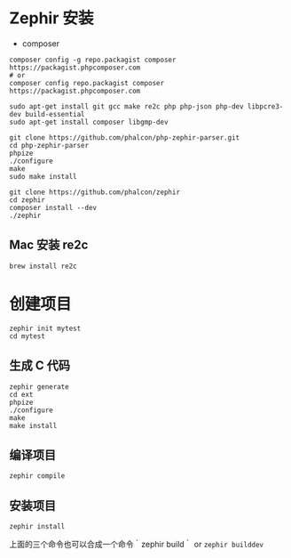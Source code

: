 # Zephir 安装

* composer

```shell
composer config -g repo.packagist composer https://packagist.phpcomposer.com
# or
composer config repo.packagist composer https://packagist.phpcomposer.com
```

```shell
sudo apt-get install git gcc make re2c php php-json php-dev libpcre3-dev build-essential
sudo apt-get install composer libgmp-dev

git clone https://github.com/phalcon/php-zephir-parser.git
cd php-zephir-parser
phpize
./configure
make
sudo make install

git clone https://github.com/phalcon/zephir
cd zephir
composer install --dev
./zephir
```

## Mac 安装 re2c

```shell
brew install re2c
```

# 创建项目

```shell
zephir init mytest
cd mytest
```

## 生成 C 代码

```shell
zephir generate
cd ext
phpize
./configure
make
make install
```

## 编译项目

```shell
zephir compile
```

## 安装项目

```shell
zephir install
```

上面的三个命令也可以合成一个命令｀zephir build｀ or `zephir builddev`
